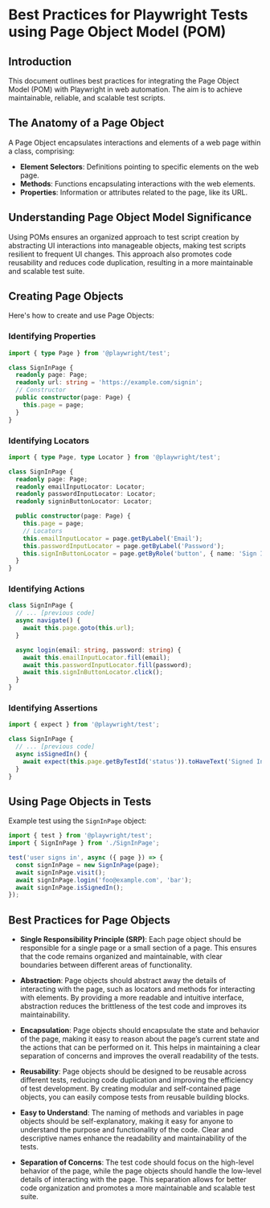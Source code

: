 # Best Practices for Playwright Tests using Page Object Model (POM)

## Introduction

This document outlines best practices for integrating the Page Object Model (POM) with Playwright in web automation. The aim is to achieve maintainable, reliable, and scalable test scripts.

## The Anatomy of a Page Object

A Page Object encapsulates interactions and elements of a web page within a class, comprising:

- **Element Selectors**: Definitions pointing to specific elements on the web page.
- **Methods**: Functions encapsulating interactions with the web elements.
- **Properties**: Information or attributes related to the page, like its URL.

## Understanding Page Object Model Significance

Using POMs ensures an organized approach to test script creation by abstracting UI interactions into manageable objects, making test scripts resilient to frequent UI changes. This approach also promotes code reusability and reduces code duplication, resulting in a more maintainable and scalable test suite.

## Creating Page Objects

Here's how to create and use Page Objects:

### Identifying Properties

```typescript
import { type Page } from '@playwright/test';

class SignInPage {
  readonly page: Page;
  readonly url: string = 'https://example.com/signin';
  // Constructor
  public constructor(page: Page) {
    this.page = page;
  }
}
```

### Identifying Locators

```typescript
import { type Page, type Locator } from '@playwright/test';

class SignInPage {
  readonly page: Page;
  readonly emailInputLocator: Locator;
  readonly passwordInputLocator: Locator;
  readonly signinButtonLocator: Locator;

  public constructor(page: Page) {
    this.page = page;
    // Locators
    this.emailInputLocator = page.getByLabel('Email');
    this.passwordInputLocator = page.getByLabel('Password');
    this.signInButtonLocator = page.getByRole('button', { name: 'Sign In' });
  }
}
```

### Identifying Actions

```typescript
class SignInPage {
  // ... [previous code]
  async navigate() {
    await this.page.goto(this.url);
  }

  async login(email: string, password: string) {
    await this.emailInputLocator.fill(email);
    await this.passwordInputLocator.fill(password);
    await this.signInButtonLocator.click();
  }
}
```

### Identifying Assertions

```typescript
import { expect } from '@playwright/test';

class SignInPage {
  // ... [previous code]
  async isSignedIn() {
    await expect(this.page.getByTestId('status')).toHaveText('Signed In');
  }
}
```

## Using Page Objects in Tests

Example test using the `SignInPage` object:

```typescript
import { test } from '@playwright/test';
import { SignInPage } from './SignInPage';

test('user signs in', async ({ page }) => {
  const signInPage = new SignInPage(page);
  await signInPage.visit();
  await signInPage.login('foo@example.com', 'bar');
  await signInPage.isSignedIn();
});
```

## Best Practices for Page Objects

- **Single Responsibility Principle (SRP)**: Each page object should be responsible for a single page or a small section of a page. This ensures that the code remains organized and maintainable, with clear boundaries between different areas of functionality.

- **Abstraction**: Page objects should abstract away the details of interacting with the page, such as locators and methods for interacting with elements. By providing a more readable and intuitive interface, abstraction reduces the brittleness of the test code and improves its maintainability.

- **Encapsulation**: Page objects should encapsulate the state and behavior of the page, making it easy to reason about the page’s current state and the actions that can be performed on it. This helps in maintaining a clear separation of concerns and improves the overall readability of the tests.

- **Reusability**: Page objects should be designed to be reusable across different tests, reducing code duplication and improving the efficiency of test development. By creating modular and self-contained page objects, you can easily compose tests from reusable building blocks.

- **Easy to Understand**: The naming of methods and variables in page objects should be self-explanatory, making it easy for anyone to understand the purpose and functionality of the code. Clear and descriptive names enhance the readability and maintainability of the tests.

- **Separation of Concerns**: The test code should focus on the high-level behavior of the page, while the page objects should handle the low-level details of interacting with the page. This separation allows for better code organization and promotes a more maintainable and scalable test suite.
